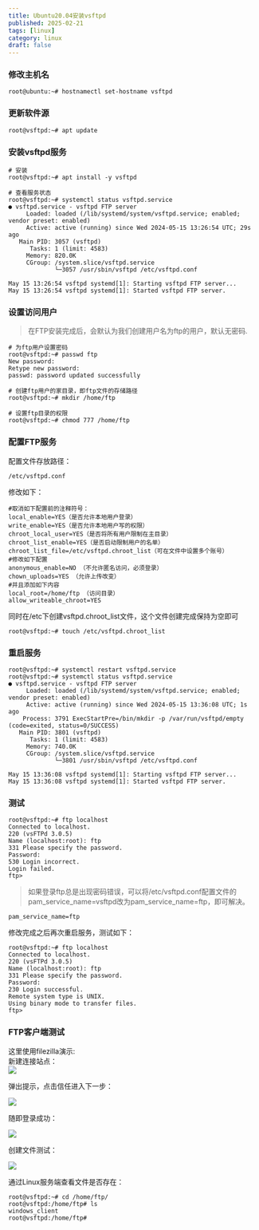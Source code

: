 ```yaml
---
title: Ubuntu20.04安装vsftpd
published: 2025-02-21
tags: [linux]
category: linux
draft: false
---
```


### 修改主机名
```shell
root@ubuntu:~# hostnamectl set-hostname vsftpd
```
### 更新软件源
```shell
root@vsftpd:~# apt update
```
### 安装vsftpd服务
```shell
# 安装
root@vsftpd:~# apt install -y vsftpd

# 查看服务状态
root@vsftpd:~# systemctl status vsftpd.service 
● vsftpd.service - vsftpd FTP server
     Loaded: loaded (/lib/systemd/system/vsftpd.service; enabled; vendor preset: enabled)
     Active: active (running) since Wed 2024-05-15 13:26:54 UTC; 29s ago
   Main PID: 3057 (vsftpd)
      Tasks: 1 (limit: 4583)
     Memory: 820.0K
     CGroup: /system.slice/vsftpd.service
             └─3057 /usr/sbin/vsftpd /etc/vsftpd.conf

May 15 13:26:54 vsftpd systemd[1]: Starting vsftpd FTP server...
May 15 13:26:54 vsftpd systemd[1]: Started vsftpd FTP server.
```

### 设置访问用户
>在FTP安装完成后，会默认为我们创建用户名为ftp的用户，默认无密码.
```shell
# 为ftp用户设置密码
root@vsftpd:~# passwd ftp
New password: 
Retype new password: 
passwd: password updated successfully

# 创建ftp用户的家目录，即ftp文件的存储路径
root@vsftpd:~# mkdir /home/ftp

# 设置ftp目录的权限
root@vsftpd:~# chmod 777 /home/ftp
```
### 配置FTP服务
配置文件存放路径：
```shell
/etc/vsftpd.conf
```
修改如下：
```shell
#取消如下配置前的注释符号：
local_enable=YES（是否允许本地用户登录）
write_enable=YES（是否允许本地用户写的权限）
chroot_local_user=YES（是否将所有用户限制在主目录）
chroot_list_enable=YES（是否启动限制用户的名单）
chroot_list_file=/etc/vsftpd.chroot_list（可在文件中设置多个账号）
#修改如下配置
anonymous_enable=NO （不允许匿名访问，必须登录）
chown_uploads=YES （允许上传改变）
#并且添加如下内容
local_root=/home/ftp （访问目录）
allow_writeable_chroot=YES
```
同时在/etc下创建vsftpd.chroot_list文件，这个文件创建完成保持为空即可
```shell
root@vsftpd:~# touch /etc/vsftpd.chroot_list
```

### 重启服务
```shell
root@vsftpd:~# systemctl restart vsftpd.service 
root@vsftpd:~# systemctl status vsftpd.service 
● vsftpd.service - vsftpd FTP server
     Loaded: loaded (/lib/systemd/system/vsftpd.service; enabled; vendor preset: enabled)
     Active: active (running) since Wed 2024-05-15 13:36:08 UTC; 1s ago
    Process: 3791 ExecStartPre=/bin/mkdir -p /var/run/vsftpd/empty (code=exited, status=0/SUCCESS)
   Main PID: 3801 (vsftpd)
      Tasks: 1 (limit: 4583)
     Memory: 740.0K
     CGroup: /system.slice/vsftpd.service
             └─3801 /usr/sbin/vsftpd /etc/vsftpd.conf

May 15 13:36:08 vsftpd systemd[1]: Starting vsftpd FTP server...
May 15 13:36:08 vsftpd systemd[1]: Started vsftpd FTP server.
```
### 测试
```shell
root@vsftpd:~# ftp localhost
Connected to localhost.
220 (vsFTPd 3.0.5)
Name (localhost:root): ftp
331 Please specify the password.
Password:
530 Login incorrect.
Login failed.
ftp>
```
>如果登录ftp总是出现密码错误，可以将/etc/vsftpd.conf配置文件的pam_service_name=vsftpd改为pam_service_name=ftp，即可解决。
```shell
pam_service_name=ftp
```
修改完成之后再次重启服务，测试如下：
```shell
root@vsftpd:~# ftp localhost
Connected to localhost.
220 (vsFTPd 3.0.5)
Name (localhost:root): ftp
331 Please specify the password.
Password:
230 Login successful.
Remote system type is UNIX.
Using binary mode to transfer files.
ftp>
```

### FTP客户端测试
这里使用filezilla演示:    
新建连接站点：    
![](https://pic.imgdb.cn/item/6644bc2a0ea9cb14032baf29.jpg)
     
弹出提示，点击信任进入下一步：    
     
![](https://pic.imgdb.cn/item/6644bc5f0ea9cb14032bf1d6.jpg)
      
随即登录成功：   
    
![](https://pic.imgdb.cn/item/6644bc990ea9cb14032c3806.jpg)
     
创建文件测试：
     
![](https://pic.imgdb.cn/item/6644bcee0ea9cb14032c9fe9.jpg)
    
通过Linux服务端查看文件是否存在：
```shell
root@vsftpd:~# cd /home/ftp/
root@vsftpd:/home/ftp# ls
windows_client
root@vsftpd:/home/ftp#
```